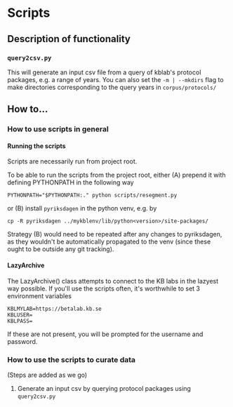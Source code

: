 # Scripts


## Description of functionality

### `query2csv.py`

This will generate an input csv file from a query of kblab's protocol packages, e.g. a range of years. You can also set the `-m | --mkdirs` flag to make directories corresponding to the query years in `corpus/protocols/`


## How to...

### How to use scripts in general

#### Running the scripts

Scripts are necessarily run from project root.

To be able to run the scripts from the project root, either (A) prepend it with defining PYTHONPATH in the following way

```PYTHONPATH="$PYTHONPATH:." python scripts/resegment.py```

or (B) install `pyriksdagen` in the python venv, e.g. by

```cp -R pyriksdagen ../mykblenv/lib/python<version>/site-packages/```

Strategy (B) would need to be repeated after any changes to pyriksdagen, as they wouldn't be automatically propagated to the venv (since these ought to be outside any git tracking).



#### LazyArchive

The LazyArchive() class attempts to connect to the KB labs in the lazyest way possible. If you'll use the scripts often, it's worthwhile to set 3 environment variables 

	KBLMYLAB=https://betalab.kb.se
	KBLUSER=
	KBLPASS=

If these are not present, you will be prompted for the username and password.



### How to use the scripts to curate data

(Steps are added as we go)

1. Generate an input csv by querying protocol packages using `query2csv.py`




